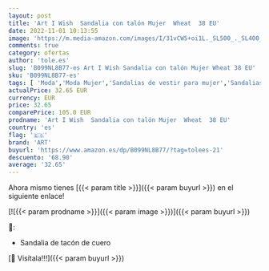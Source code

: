 ```yaml
---
layout: post
title: 'Art I Wish  Sandalia con talón Mujer  Wheat  38 EU'
date: 2022-11-01 10:13:55
image: 'https://m.media-amazon.com/images/I/31vCW5+oi1L._SL500_._SL400_.jpg'
comments: true
category: ofertas
author: 'tole.es'
slug: 'B099NL8B77-es Art I Wish Sandalia con talón Mujer Wheat 38 EU'
sku: 'B099NL8B77-es'
tags: [ 'Moda','Moda Mujer','Sandalias de vestir para mujer','Sandalias y palas de mujer','Zapatos para mujer','art','sandalia','🇪🇸', ]
actualPrice: 32.65 EUR
currency: EUR
price: 32.65
comparePrice: 105.0 EUR
prodname: 'Art I Wish  Sandalia con talón Mujer  Wheat  38 EU'
country: 'es'
flag: '🇪🇸'
brand: 'ART'
buyurl: 'https://www.amazon.es/dp/B099NL8B77/?tag=tolees-21'
descuento: '68.90'
average: '32.65'
---
```


Ahora mismo tienes [{{< param title >}}]({{< param buyurl >}}) en el siguiente enlace!

[![{{< param prodname >}}]({{< param image >}})]({{< param buyurl >}})

🔎:

- Sandalia de tacón de cuero

[🛒 Visítala!!!]({{< param buyurl >}})
